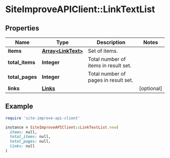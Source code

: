 # SiteImproveAPIClient::LinkTextList

## Properties

| Name | Type | Description | Notes |
| ---- | ---- | ----------- | ----- |
| **items** | [**Array&lt;LinkText&gt;**](LinkText.md) | Set of items. |  |
| **total_items** | **Integer** | Total number of items in result set. |  |
| **total_pages** | **Integer** | Total number of pages in result set. |  |
| **links** | [**Links**](Links.md) |  | [optional] |

## Example

```ruby
require 'site-improve-api-client'

instance = SiteImproveAPIClient::LinkTextList.new(
  items: null,
  total_items: null,
  total_pages: null,
  links: null
)
```

